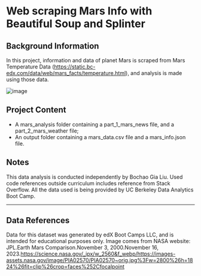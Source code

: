 # Web scraping Mars Info with Beautiful Soup and Splinter

## Background Information
In this project, information and data of planet Mars is scraped from Mars Temperature Data (https://static.bc-edx.com/data/web/mars_facts/temperature.html), and analysis is made using those data.

![image](https://github.com/gialiubc/web_scraping/assets/141379548/5855e634-d4b3-406c-acb8-50b3bff2fa6f)

## Project Content
- A mars_analysis folder containing a part_1_mars_news file, and a part_2_mars_weather file;
- An output folder containing a mars_data.csv file and a mars_info.json file.

## Notes
This data analysis is conducted independently by Bochao Gia Liu. 
Used code references outside curriculum includes reference from Stack Overflow. 
All the data used is being provided by UC Berkeley Data Analytics Boot Camp. 

* * *
## Data References
Data for this dataset was generated by edX Boot Camps LLC, and is intended for educational purposes only.
Image comes from NASA website: 
JPL.Earth Mars Comparison.November 3, 2000.November 16, 2023.https://science.nasa.gov/_ipx/w_2560&f_webp/https://images-assets.nasa.gov/image/PIA02570/PIA02570~orig.jpg%3Fw=2800%26h=1824%26fit=clip%26crop=faces%252Cfocalpoint
